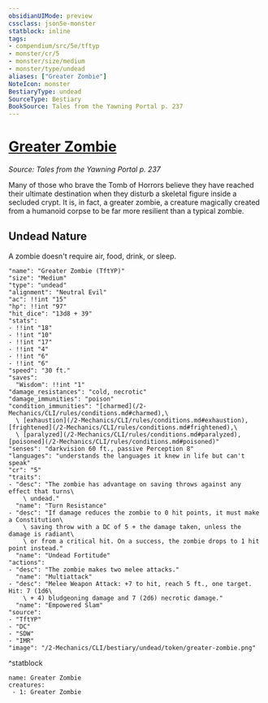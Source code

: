 ```yaml
---
obsidianUIMode: preview
cssclass: json5e-monster
statblock: inline
tags:
- compendium/src/5e/tftyp
- monster/cr/5
- monster/size/medium
- monster/type/undead
aliases: ["Greater Zombie"]
NoteIcon: monster
BestiaryType: undead
SourceType: Bestiary
BookSource: Tales from the Yawning Portal p. 237
---
```

# [Greater Zombie](2-Mechanics/CLI/bestiary/undead/greater-zombie-tftyp.md)
*Source: Tales from the Yawning Portal p. 237*  

Many of those who brave the Tomb of Horrors believe they have reached their ultimate destination when they disturb a skeletal figure inside a secluded crypt. It is, in fact, a greater zombie, a creature magically created from a humanoid corpse to be far more resilient than a typical zombie.

## Undead Nature

A zombie doesn't require air, food, drink, or sleep.

```statblock
"name": "Greater Zombie (TftYP)"
"size": "Medium"
"type": "undead"
"alignment": "Neutral Evil"
"ac": !!int "15"
"hp": !!int "97"
"hit_dice": "13d8 + 39"
"stats":
- !!int "18"
- !!int "10"
- !!int "17"
- !!int "4"
- !!int "6"
- !!int "6"
"speed": "30 ft."
"saves":
  "Wisdom": !!int "1"
"damage_resistances": "cold, necrotic"
"damage_immunities": "poison"
"condition_immunities": "[charmed](/2-Mechanics/CLI/rules/conditions.md#charmed),\
  \ [exhaustion](/2-Mechanics/CLI/rules/conditions.md#exhaustion), [frightened](/2-Mechanics/CLI/rules/conditions.md#frightened),\
  \ [paralyzed](/2-Mechanics/CLI/rules/conditions.md#paralyzed), [poisoned](/2-Mechanics/CLI/rules/conditions.md#poisoned)"
"senses": "darkvision 60 ft., passive Perception 8"
"languages": "understands the languages it knew in life but can't speak"
"cr": "5"
"traits":
- "desc": "The zombie has advantage on saving throws against any effect that turns\
    \ undead."
  "name": "Turn Resistance"
- "desc": "If damage reduces the zombie to 0 hit points, it must make a Constitution\
    \ saving throw with a DC of 5 + the damage taken, unless the damage is radiant\
    \ or from a critical hit. On a success, the zombie drops to 1 hit point instead."
  "name": "Undead Fortitude"
"actions":
- "desc": "The zombie makes two melee attacks."
  "name": "Multiattack"
- "desc": "Melee Weapon Attack: +7 to hit, reach 5 ft., one target. Hit: 7 (1d6\
    \ + 4) bludgeoning damage and 7 (2d6) necrotic damage."
  "name": "Empowered Slam"
"source":
- "TftYP"
- "DC"
- "SDW"
- "IMR"
"image": "/2-Mechanics/CLI/bestiary/undead/token/greater-zombie.png"
```
^statblock

```encounter-table
name: Greater Zombie
creatures:
 - 1: Greater Zombie
```